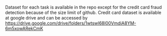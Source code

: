Dataset for each task is available in the repo except for the credit card fraud detection because of the size limit of github. Credit card dataset is available at google drive and can be accessed by https://drive.google.com/drive/folders/1wtswl68l00VmdiA8YM-6m5xowARekCmK
